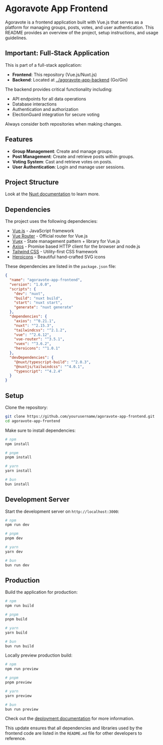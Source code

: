 # Agoravote App Frontend

Agoravote is a frontend application built with Vue.js that serves as a platform for managing groups, posts, votes, and user authentication. This README provides an overview of the project, setup instructions, and usage guidelines.

## Important: Full-Stack Application

This is part of a full-stack application:
- **Frontend**: This repository (Vue.js/Nuxt.js)
- **Backend**: Located at [../agoravote-app-backend](../agoravote-app-backend) (Go/Gin)

The backend provides critical functionality including:
- API endpoints for all data operations
- Database interactions
- Authentication and authorization
- ElectionGuard integration for secure voting

Always consider both repositories when making changes.

## Features

- **Group Management**: Create and manage groups.
- **Post Management**: Create and retrieve posts within groups.
- **Voting System**: Cast and retrieve votes on posts.
- **User Authentication**: Login and manage user sessions.

## Project Structure

Look at the [Nuxt documentation](https://nuxt.com/docs/getting-started/introduction) to learn more.

## Dependencies

The project uses the following dependencies:

- [Vue.js](https://vuejs.org/) - JavaScript framework
- [Vue Router](https://router.vuejs.org/) - Official router for Vue.js
- [Vuex](https://vuex.vuejs.org/) - State management pattern + library for Vue.js
- [Axios](https://axios-http.com/) - Promise based HTTP client for the browser and node.js
- [Tailwind CSS](https://tailwindcss.com/) - Utility-first CSS framework
- [Heroicons](https://heroicons.com/) - Beautiful hand-crafted SVG icons

These dependencies are listed in the `package.json` file:

```json
{
  "name": "agoravote-app-frontend",
  "version": "1.0.0",
  "scripts": {
    "dev": "nuxt",
    "build": "nuxt build",
    "start": "nuxt start",
    "generate": "nuxt generate"
  },
  "dependencies": {
    "axios": "^0.21.1",
    "nuxt": "^2.15.3",
    "tailwindcss": "^2.1.2",
    "vue": "^2.6.12",
    "vue-router": "^3.5.1",
    "vuex": "^3.6.2",
    "heroicons": "^1.0.1"
  },
  "devDependencies": {
    "@nuxt/typescript-build": "^2.0.3",
    "@nuxtjs/tailwindcss": "^4.0.1",
    "typescript": "^4.2.4"
  }
}
```

## Setup

Clone the repository:

```bash
git clone https://github.com/yourusername/agoravote-app-frontend.git
cd agoravote-app-frontend
```

Make sure to install dependencies:

```bash
# npm
npm install

# pnpm
pnpm install

# yarn
yarn install

# bun
bun install
```

## Development Server

Start the development server on `http://localhost:3000`:

```bash
# npm
npm run dev

# pnpm
pnpm dev

# yarn
yarn dev

# bun
bun run dev
```

## Production

Build the application for production:

```bash
# npm
npm run build

# pnpm
pnpm build

# yarn
yarn build

# bun
bun run build
```

Locally preview production build:

```bash
# npm
npm run preview

# pnpm
pnpm preview

# yarn
yarn preview

# bun
bun run preview
```

Check out the [deployment documentation](https://nuxt.com/docs/getting-started/deployment) for more information.

This update ensures that all dependencies and libraries used by the frontend code are listed in the `README.md` file for other developers to reference.
